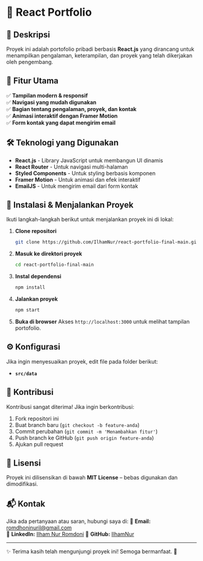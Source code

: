 # 🚀 React Portfolio

## 📌 Deskripsi
Proyek ini adalah portofolio pribadi berbasis **React.js** yang dirancang untuk menampilkan pengalaman, keterampilan, dan proyek yang telah dikerjakan oleh pengembang.

## 🎯 Fitur Utama
✅ **Tampilan modern & responsif**<br>
✅ **Navigasi yang mudah digunakan**<br>
✅ **Bagian tentang pengalaman, proyek, dan kontak**<br>
✅ **Animasi interaktif dengan Framer Motion**<br>
✅ **Form kontak yang dapat mengirim email**<br>

## 🛠️ Teknologi yang Digunakan
- **React.js** - Library JavaScript untuk membangun UI dinamis
- **React Router** - Untuk navigasi multi-halaman
- **Styled Components** - Untuk styling berbasis komponen
- **Framer Motion** - Untuk animasi dan efek interaktif
- **EmailJS** - Untuk mengirim email dari form kontak

## 🔧 Instalasi & Menjalankan Proyek
Ikuti langkah-langkah berikut untuk menjalankan proyek ini di lokal:

1. **Clone repositori**
   ```sh
   git clone https://github.com/IlhamNur/react-portfolio-final-main.git
   ```
2. **Masuk ke direktori proyek**
   ```sh
   cd react-portfolio-final-main
   ```
3. **Instal dependensi**
   ```sh
   npm install
   ```
4. **Jalankan proyek**
   ```sh
   npm start
   ```
5. **Buka di browser**
   Akses `http://localhost:3000` untuk melihat tampilan portofolio.

## ⚙️ Konfigurasi
Jika ingin menyesuaikan proyek, edit file pada folder berikut:
- **`src/data`**

## 🤝 Kontribusi
Kontribusi sangat diterima! Jika ingin berkontribusi:
1. Fork repositori ini
2. Buat branch baru (`git checkout -b feature-anda`)
3. Commit perubahan (`git commit -m 'Menambahkan fitur'`)
4. Push branch ke GitHub (`git push origin feature-anda`)
5. Ajukan pull request

## 📜 Lisensi
Proyek ini dilisensikan di bawah **MIT License** – bebas digunakan dan dimodifikasi.

## 📬 Kontak
Jika ada pertanyaan atau saran, hubungi saya di:
📧 **Email:** romdhoninuril@gmail.com  
🔗 **LinkedIn:** [Ilham Nur Romdoni]([https://linkedin.com/in/ilhamnur](https://www.linkedin.com/in/ilham-nur-romdoni-167263206/))  
🐙 **GitHub:** [IlhamNur](https://github.com/IlhamNur)

---
✨ Terima kasih telah mengunjungi proyek ini! Semoga bermanfaat. 🚀
